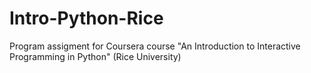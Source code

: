 Intro-Python-Rice
=================

Program assigment for Coursera course "An Introduction to Interactive Programming in Python" (Rice University)
